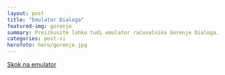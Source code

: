 ```yaml
---
layout: post
title: "Emulator Dialoga"
featured-img: gorenje
summary: Preizkusite lahko tudi emulator računalnika Gorenje Dialoga.
categories: post-si
herofoto: hero/gorenje.jpg
---
```


[Skok na emulator](emscript.htm)
